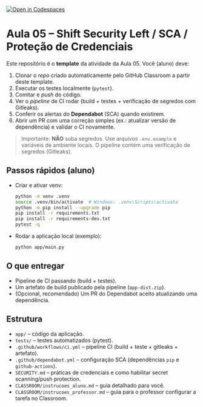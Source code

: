 [![Open in Codespaces](https://classroom.github.com/assets/launch-codespace-2972f46106e565e64193e422d61a12cf1da4916b45550586e14ef0a7c637dd04.svg)](https://classroom.github.com/open-in-codespaces?assignment_repo_id=21391286)
# Aula 05 – Shift Security Left / SCA / Proteção de Credenciais

Este repositório é o **template** da atividade da Aula 05. Você (aluno) deve:
1. Clonar o *repo* criado automaticamente pelo GitHub Classroom a partir deste template.
2. Executar os testes localmente (`pytest`).
3. Comitar e *push* do código.
4. Ver o *pipeline* de CI rodar (build + testes + verificação de segredos com Gitleaks).
5. Conferir os alertas do **Dependabot** (SCA) quando existirem.
6. Abrir um PR com uma correção simples (ex.: atualizar versão de dependência) e validar o CI novamente.

> Importante: **NÃO** suba segredos. Use arquivos `.env.example` e variáveis de ambiente locais. O pipeline contém uma verificação de segredos (Gitleaks).

## Passos rápidos (aluno)
- Criar e ativar venv:
  ```bash
  python -m venv .venv
  source .venv/bin/activate  # Windows: .venv\Scripts\activate
  python -m pip install --upgrade pip
  pip install -r requirements.txt
  pip install -r requirements-dev.txt
  pytest -q
  ```
- Rodar a aplicação local (exemplo):
  ```bash
  python app/main.py
  ```

## O que entregar
- Pipeline de CI passando (build + testes).
- Um artefato de build publicado pela pipeline (`app-dist.zip`).
- (Opcional, recomendado) Um PR do Dependabot aceito atualizando uma dependência.

## Estrutura
- `app/` – código da aplicação.
- `tests/` – testes automatizados (pytest).
- `.github/workflows/ci.yml` – pipeline CI (build + teste + gitleaks + artefato).
- `.github/dependabot.yml` – configuração SCA (dependências `pip` e `github-actions`).
- `SECURITY.md` – práticas de credenciais e como habilitar secret scanning/push protection.
- `CLASSROOM/instrucoes_aluno.md` – guia detalhado para você.
- `CLASSROOM/instrucoes_professor.md` – guia para o professor configurar a tarefa no Classroom.

